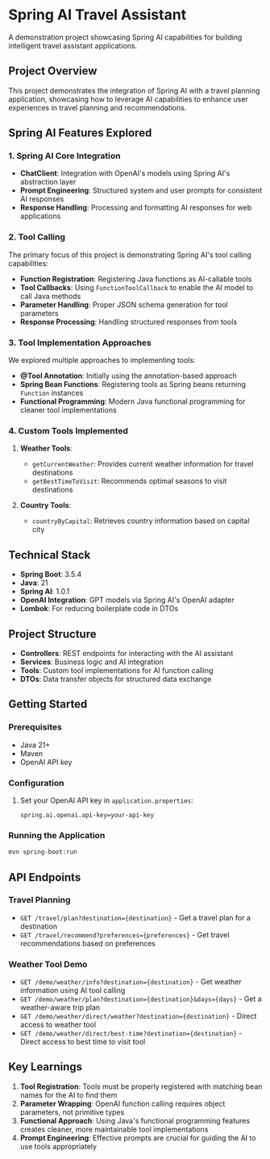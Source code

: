 # Spring AI Travel Assistant

A demonstration project showcasing Spring AI capabilities for building intelligent travel assistant applications.

## Project Overview

This project demonstrates the integration of Spring AI with a travel planning application, showcasing how to leverage AI capabilities to enhance user experiences in travel planning and recommendations.

## Spring AI Features Explored

### 1. Spring AI Core Integration

- **ChatClient**: Integration with OpenAI's models using Spring AI's abstraction layer
- **Prompt Engineering**: Structured system and user prompts for consistent AI responses
- **Response Handling**: Processing and formatting AI responses for web applications

### 2. Tool Calling

The primary focus of this project is demonstrating Spring AI's tool calling capabilities:

- **Function Registration**: Registering Java functions as AI-callable tools
- **Tool Callbacks**: Using `FunctionToolCallback` to enable the AI model to call Java methods
- **Parameter Handling**: Proper JSON schema generation for tool parameters
- **Response Processing**: Handling structured responses from tools

### 3. Tool Implementation Approaches

We explored multiple approaches to implementing tools:

- **@Tool Annotation**: Initially using the annotation-based approach
- **Spring Bean Functions**: Registering tools as Spring beans returning `Function` instances
- **Functional Programming**: Modern Java functional programming for cleaner tool implementations

### 4. Custom Tools Implemented

1. **Weather Tools**:
   - `getCurrentWeather`: Provides current weather information for travel destinations
   - `getBestTimeToVisit`: Recommends optimal seasons to visit destinations

2. **Country Tools**:
   - `countryByCapital`: Retrieves country information based on capital city

## Technical Stack

- **Spring Boot**: 3.5.4
- **Java**: 21
- **Spring AI**: 1.0.1
- **OpenAI Integration**: GPT models via Spring AI's OpenAI adapter
- **Lombok**: For reducing boilerplate code in DTOs

## Project Structure

- **Controllers**: REST endpoints for interacting with the AI assistant
- **Services**: Business logic and AI integration
- **Tools**: Custom tool implementations for AI function calling
- **DTOs**: Data transfer objects for structured data exchange

## Getting Started

### Prerequisites

- Java 21+
- Maven
- OpenAI API key

### Configuration

1. Set your OpenAI API key in `application.properties`:
   ```properties
   spring.ai.openai.api-key=your-api-key
   ```

### Running the Application

```bash
mvn spring-boot:run
```

## API Endpoints

### Travel Planning

- `GET /travel/plan?destination={destination}` - Get a travel plan for a destination
- `GET /travel/recommend?preferences={preferences}` - Get travel recommendations based on preferences

### Weather Tool Demo

- `GET /demo/weather/info?destination={destination}` - Get weather information using AI tool calling
- `GET /demo/weather/plan?destination={destination}&days={days}` - Get a weather-aware trip plan
- `GET /demo/weather/direct/weather?destination={destination}` - Direct access to weather tool
- `GET /demo/weather/direct/best-time?destination={destination}` - Direct access to best time to visit tool

## Key Learnings

1. **Tool Registration**: Tools must be properly registered with matching bean names for the AI to find them
2. **Parameter Wrapping**: OpenAI function calling requires object parameters, not primitive types
3. **Functional Approach**: Using Java's functional programming features creates cleaner, more maintainable tool implementations
4. **Prompt Engineering**: Effective prompts are crucial for guiding the AI to use tools appropriately
